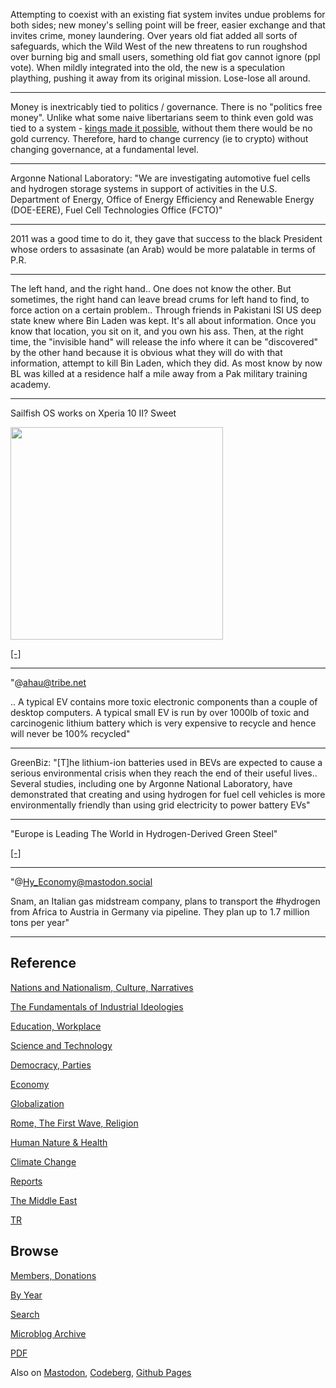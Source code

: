 
Attempting to coexist with an existing fiat system invites undue
problems for both sides; new money's selling point will be freer,
easier exchange and that invites crime, money laundering. Over years
old fiat added all sorts of safeguards, which the Wild West of the new
threatens to run roughshod over burning big and small users, something
old fiat gov cannot ignore (ppl vote). When mildly integrated into the
old, the new is a speculation plaything, pushing it away from its
original mission. Lose-lose all around.

---

Money is inextricably tied to politics / governance. There is no
"politics free money". Unlike what some naive libertarians seem to
think even gold was tied to a system - [kings made it possible](0119/2011/11/debt-religions-money.html), 
without them there would be no gold currency. Therefore, hard to change
currency (ie to crypto) without changing governance, at a
fundamental level.

---

Argonne National Laboratory: "We are investigating automotive fuel
cells and hydrogen storage systems in support of activities in the
U.S. Department of Energy, Office of Energy Efficiency and Renewable
Energy (DOE-EERE), Fuel Cell Technologies Office (FCTO)"

---

2011 was a good time to do it, they gave that success to the black
President whose orders to assasinate (an Arab) would be more palatable
in terms of P.R.

---

The left hand, and the right hand..  One does not know the other. But
sometimes, the right hand can leave bread crums for left hand to find,
to force action on a certain problem.. Through friends in Pakistani
ISI US deep state knew where Bin Laden was kept. It's all about
information. Once you know that location, you sit on it, and you own
his ass. Then, at the right time, the "invisible hand" will release
the info where it can be "discovered" by the other hand because it is
obvious what they will do with that information, attempt to kill Bin
Laden, which they did. As most know by now BL was killed at a
residence half a mile away from a Pak military training academy.

---

Sailfish OS works on Xperia 10 II? Sweet

<img width='340' src='https://blog.jolla.com/content/uploads/2021/05/featurehighlights.jpg'/> 

[[-]](https://mastodon.social/@flypig/110100252737389417)

---

"@ahau@tribe.net

.. A typical EV contains more toxic electronic components than a
couple of desktop computers. A typical small EV is run by over 1000lb
of toxic and carcinogenic lithium battery which is very expensive to
recycle and hence will never be 100% recycled"

---

GreenBiz: "[T]he lithium-ion batteries used in BEVs are expected to
cause a serious environmental crisis when they reach the end of their
useful lives..  Several studies, including one by Argonne National
Laboratory, have demonstrated that creating and using hydrogen for
fuel cell vehicles is more environmentally friendly than using grid
electricity to power battery EVs"

---

"Europe is Leading The World in Hydrogen-Derived Green Steel"

[[-]](https://hydrogen-central.com/europe-leading-world-hydrogen-derived-green-steel-ryze-hydrogen/)

---

"@Hy_Economy@mastodon.social

Snam, an Italian gas midstream company, plans to transport the
\#hydrogen from Africa to Austria in Germany via pipeline.  They plan
up to 1.7 million tons per year"

---

## Reference

[Nations and Nationalism, Culture, Narratives](0119/2013/02/nations-and-nationalism.html)

[The Fundamentals of Industrial Ideologies](0119/2011/04/fundamentals-of-industrial-ideologies.html)

[Education, Workplace](0119/2017/09/education-workplace.html)

[Science and Technology](0119/2018/09/science-technology.html)

[Democracy, Parties](0119/2016/11/democracy.html)

[Economy](2021/01/economy.html)

[Globalization](0119/2018/09/globalization.html)

[Rome, The First Wave, Religion](0119/2017/12/rome.html)

[Human Nature & Health](2020/07/human-nature.html)

[Climate Change](2022/01/climate.html)

[Reports](2021/01/reports.html)

[The Middle East](0119/2019/07/middleeast.html)

[TR](../tr/index.html)

## Browse

[Members, Donations](2022/08/members.html)

[By Year](years.html)

[Search](search.html)

[Microblog Archive](mbl/index.html)

[PDF](https://drive.google.com/uc?export=view&id=1FSi-1MnqXVq_PVTEXzzflwN8-7h92N_R)

Also on 
[Mastodon](https://masto.ai/@muratk3n),
[Codeberg](https://muratk5n.codeberg.page/en/),
[Github Pages](https://muratk5n.github.io/thirdwave/en/)



